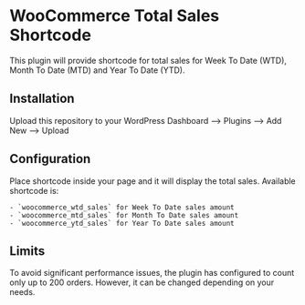 # WooCommerce Total Sales Shortcode

This plugin will provide shortcode for total sales for Week To Date (WTD), Month To Date (MTD) and Year To Date (YTD).

## Installation

Upload this repository to your WordPress Dashboard --> Plugins --> Add New --> Upload

## Configuration

Place shortcode inside your page and it will display the total sales. Available shortcode is:

    - `woocommerce_wtd_sales` for Week To Date sales amount
    - `woocommerce_mtd_sales` for Month To Date sales amount
    - `woocommerce_ytd_sales` for Year To Date sales amount

## Limits

To avoid significant performance issues, the plugin has configured to count only up to 200 orders. However, it can be changed depending on your needs.